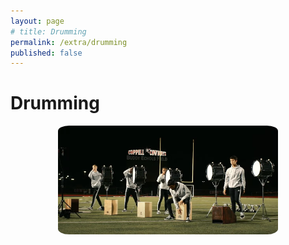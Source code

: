 ```yaml
---
layout: page
# title: Drumming
permalink: /extra/drumming
published: false
---
```


# **Drumming**
<div style="display: flex; flex-direction: column; align-items: center; text-align: center; margin-bottom: 20px">
  <img src="images\om_drumline.png" alt="Om playing the cajon in drumline" style="max-width: 70%; border-radius: 5%;">
</div>

